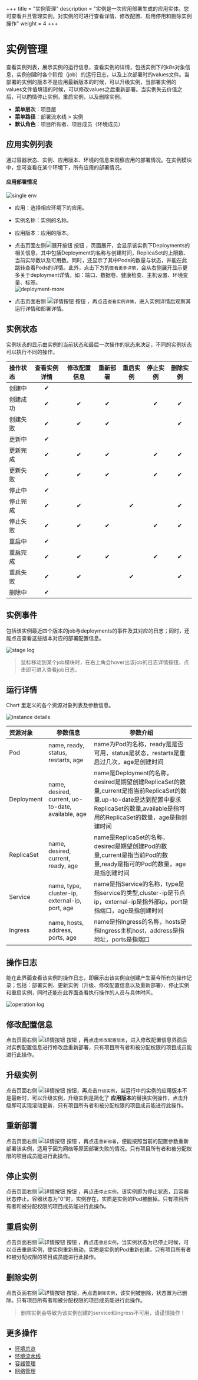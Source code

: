 +++
title = "实例管理"
description = "实例是一次应用部署生成的应用实体。您可查看并且管理实例，对实例的可进行查看详情、修改配置、启用停用和删除实例操作"
weight = 4
+++

# 实例管理

查看实例列表，展示实例的运行信息，查看实例的详情，包括实例下的k8s对象信息，实例创建时各个阶段（job）的运行日志，以及上次部署时的values文件。当部署的实例的版本不是应用最新版本的时候，可以升级实例，当部署实例的values文件值填错的时候，可以修改values之后重新部署。当实例失去价值之后，可以酌情停止实例，重启实例，以及删除实例。
  
  - **菜单层次**：项目层
  - **菜单路径**：部署流水线 > 实例
  - **默认角色**：项目所有者、项目成员（环境成员）


## 应用实例列表
通过容器状态、实例、应用版本、环境的信息来观察应用的部署情况。在实例模块中，您可查看在某个环境下，所有应用的部署情况。


#### 应用部署情况
    
![single env](/docs/user-guide/deployment-pipeline/image/instance1.jpg)


  - 应用：选择相应环境下的应用。

  - 实例名称：实例的名称。

  - 应用版本：应用的版本。  
  
  - 点击页面左侧![展开按钮](/docs/user-guide/deployment-pipeline/image/arrow_button.jpg) 按钮 ，页面展开，会显示该实例下Deployments的相关信息，其中包括Deployment的名称与创建时间，ReplicaSet的上限数、当前实际数以及可用数。同时，还显示了其中Pods的数量与状态，并能在此跳转查看Pods的详情。此外，点击下方的`查看更多详情`，会从右侧展开显示更多关于deployment详情。如：端口、数据卷、健康检查、主机设置、环境变量、标签。  
  ![deployment-more](/docs/user-guide/deployment-pipeline/image/instance8.jpg)

  - 点击页面右侧 ![详情按钮](/docs/user-guide/development-pipeline/image/detail_button.png) 按钮 ，再点击`查看实例详情`，进入实例详情后观察其运行详情和部署详情。

 



## 实例状态

实例状态的显示由实例的当前状态和最后一次操作的状态来决定，不同的实例状态可以执行不同的操作。

操作状态|查看实例详情|修改配置信息|重新部署|重启实例|停止实例|删除实例
:----|:----:|:----:|:----:|:----:|:----:|:----:
创建中|✔|
创建成功|✔|✔|✔| |✔|✔
创建失败|✔|✔|✔| | |✔
更新中|✔|
更新完成|✔|✔|✔| |✔|✔
更新失败|✔|✔|✔| |✔|✔
停止中|✔| | | | |
停止完成|✔|✔||✔| |✔
停止失败|✔|✔|✔||✔|✔
重启中|✔| | | |
重启完成|✔|✔|✔| |✔|✔
重启失败|✔|✔||✔| |✔
删除中|✔|  


## 实例事件
包括该实例最近四个版本的job与deployments的事件及其对应的日志；同时，还能点击查看这些版本对应的部署配置信息。
       
  ![stage log](/docs/user-guide/deployment-pipeline/image/instance2.jpg)  

<blockquote class="note">
  鼠标移动到某个job模块时，在右上角会hover出该job的日志详情按钮，点击即可进入查看job日志。
</blockquote>

## 运行详情
Chart 里定义的各个资源对象列表及参数信息。

  ![instance details](/docs/user-guide/deployment-pipeline/image/instance3.png)

资源对象|参数信息|参数介绍
:----|----|----
Pod |name, ready, status, restarts, age|name为Pod的名称，ready是是否可用，status是状态，restarts是重启过几次，age是创建时间
Deployment |name, desired, current, uo-to-date, available, age|name是Deployment的名称，desired是期望创建ReplicaSet的数量,current是指当前ReplicaSet的数量.up-to-date是达到配置中要求ReplicaSet的数量,available是指可用的ReplicaSet的数量，age是指创建时间
ReplicaSet |name, desired, current, ready, age|name是ReplicaSet的名称，desired是期望创建Pod的数量,current是指当前Pod的数量,ready是指可的Pod的数量，age是指创建时间
Service|name, type, cluster-ip, external-ip, port, age|name是指Service的名称，type是指service的类型,cluster-ip是节点ip，external-ip是指外部ip，port是指端口，age是指创建时间
Ingress|name, hosts, address, ports, age|name是指Ingress的名称，hosts是指Ingress主机host，address是指地址，ports是指端口  

## 操作日志
能在此界面查看该实例的操作日志，即展示出该实例自创建产生至今所有的操作记录；包括：部署实例、更新实例（升级、修改配置信息以及重新部署）、停止实例和重启实例，同时还能在此界面查看执行操作的人员与具体时间。
       
  ![operation log](/docs/user-guide/deployment-pipeline/image/instance5.png)  


## 修改配置信息
点击页面右侧 ![详情按钮](/docs/user-guide/development-pipeline/image/detail_button.png) 按钮 ，再点击`修改配置信息`，进入修改配置信息界面后对实例配置信息进行修改后重新部署，只有项目所有者和被分配权限的项目成员能进行此操作。

## 升级实例
点击页面右侧 ![详情按钮](/docs/user-guide/development-pipeline/image/detail_button.png) 按钮，再点击`升级实例`，当运行中的实例的应用版本不是最新时，可以升级实例，升级实例是简化了 **应用版本**的替换实例操作，点击升级即可实现滚动更新，只有项目所有者和被分配权限的项目成员能进行此操作。

## 重新部署
点击页面右侧 ![详情按钮](/docs/user-guide/development-pipeline/image/detail_button.png) 按钮 ，再点击`重新部署`，便能按照当前的配置参数重新部署该实例，适用于因为网络等原因部署失败的情况。只有项目所有者和被分配权限的项目成员能进行此操作。

## 停止实例
点击页面右侧 ![详情按钮](/docs/user-guide/development-pipeline/image/detail_button.png) 按钮 ，再点击`停止实例`，该实例即为停止状态，且容器状态停止。容器状态为“0”时，实例存在，实质是实例的Pod被删掉。只有项目所有者和被分配权限的项目成员能进行此操作。


## 重启实例
点击页面右侧 ![详情按钮](/docs/user-guide/development-pipeline/image/detail_button.png) 按钮 ，再点击`重启实例`，当实例状态为已停止时候，可以点击重启实例，使实例重新启动，实质是实例的Pod重新创建。只有项目所有者和被分配权限的项目成员能进行此操作。

## 删除实例
点击页面右侧 ![详情按钮](/docs/user-guide/development-pipeline/image/detail_button.png) 按钮，再点击`删除实例`，该实例被删除，状态置为已删除。只有项目所有者和被分配权限的项目成员能进行此操作。

   <blockquote class="warning">
       删除实例会导致为该实例创建的service和ingress不可用，请谨慎操作！
    	</blockquote>

## 更多操作
- [环境总览](../environments-overview)
- [环境流水线](../environment-pipeline)
- [容器管理](../container)
- [网络管理](../service)
